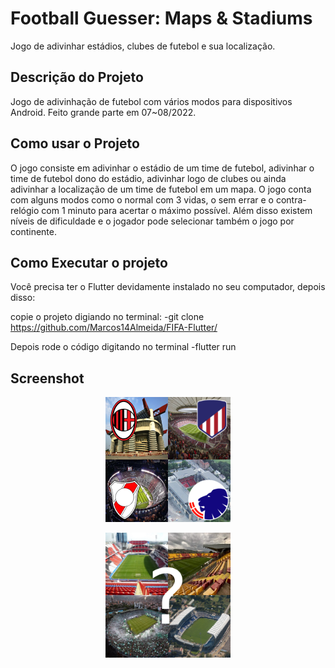 # Football Guesser: Maps & Stadiums

Jogo de adivinhar estádios, clubes de futebol e sua localização.

## Descrição do Projeto 
Jogo de adivinhação de futebol com vários modos para dispositivos Android. Feito grande parte em 07~08/2022.

## Como usar o Projeto 
O jogo consiste em adivinhar o estádio de um time de futebol, adivinhar o time de futebol dono do estádio, adivinhar logo de clubes ou ainda adivinhar a localização de um time de futebol em um mapa. O jogo conta com alguns modos como o normal com 3 vidas, o sem errar e o contra-relógio com 1 minuto para acertar o máximo possível. Além disso existem níveis de dificuldade e o jogador pode selecionar também o jogo por continente.

## Como Executar o projeto

Você precisa ter o Flutter devidamente instalado no seu computador, depois disso: 

copie o projeto digiando no terminal:
-git clone https://github.com/Marcos14Almeida/FIFA-Flutter/

Depois rode o código digitando no terminal
-flutter run

## Screenshot

<p align="center">
  <img src="https://github.com/Marcos14Almeida/Football_Guesser/blob/master/assets/logo.png" width="200" title="Screenshot">
  </a>
</p> 
<p align="center">
  <img src="https://github.com/Marcos14Almeida/Football_Guesser/blob/master/assets/logo2.png" width="200" title="Screenshot">
  </a>
</p> 
